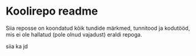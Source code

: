 # Koolirepo readme

Siia reposse on koondatud kõik tundide märkmed, tunnitood ja kodutööd, mis ei ole hallatud (pole olnud vajadust) eraldi repoga.

siia ka jd